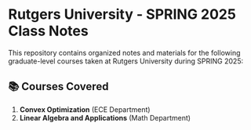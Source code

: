 # Rutgers University - SPRING 2025 Class Notes

This repository contains organized notes and materials for the following graduate-level courses taken at Rutgers University during SPRING 2025:

## 📚 Courses Covered

1. **Convex Optimization** (ECE Department)
2. **Linear Algebra and Applications** (Math Department)

